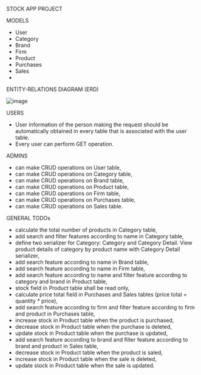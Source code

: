 STOCK APP PROJECT

MODELS
- User
- Category
- Brand
- Firm
- Product
- Purchases
- Sales
- 
ENTITY-RELATIONS DIAGRAM (ERD)

![image](https://github.com/fikriyek/Stock_App_Project/assets/140847020/c85c326e-b5e6-4bdb-a68d-89564a39434f)

USERS
- User information of the person making the request should be automatically obtained in every table that is associated with the user table.
- Every user can perform GET operation.

ADMINS
- can make CRUD operations on User table,
- can make CRUD operations on Category table,
- can make CRUD operations on Brand table,
- can make CRUD operations on Product table,
- can make CRUD operations on Firm table,
- can make CRUD operations on Purchases table,
- can make CRUD operations on Sales table.

GENERAL TODOs
- calculate the total number of products in Category table,
- add search and filter features according to name in Category table,
- define two serializer for Category: Category and Category Detail. View product details of category by product name with Category Detail serializer,
- add search feature according to name in Brand table,
- add search feature according to name in Firm table,
- add search feature according to name and filter feature according to category and brand in Product table,
- stock field in Product table shall be read only,
- calculate price total field in Purchases and Sales tables (price total = quantity * price),
- add search feature according to firm and filter feature according to firm and product in Purchases table,
- increase stock in Product table when the product is purchased,
- decrease stock in Product table when the purchase is deleted,
- update stock in Product table when the purchase is updated,
- add search feature according to brand and filter feature according to brand and product in Sales table,
- decrease stock in Product table when the product is saled,
- increase stock in Product table when the sale is deleted,
- update stock in Product table when the sale is updated.
